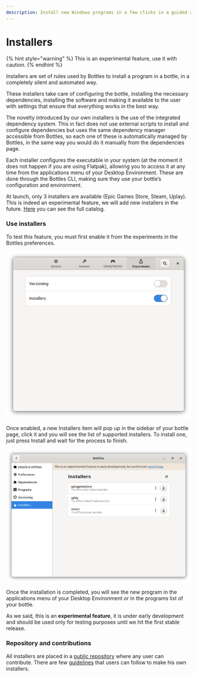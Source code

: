 ```yaml
---
description: Install new Windows programs in a few clicks in a guided and easy process.
---
```

# Installers

{% hint style="warning" %}
This is an experimental feature, use it with caution.
{% endhint %}

Installers are set of rules used by Bottles to install a program in a bottle, in a completely silent and automated way.

These installers take care of configuring the bottle, installing the necessary dependencies, installing the software and making it available to the user with settings that ensure that everything works in the best way.

The novelty introduced by our own installers is the use of the integrated dependency system. This in fact does not use external scripts to install and configure dependencies but uses the same dependency manager accessible from Bottles, so each one of these is automatically managed by Bottles, in the same way you would do it manually from the dependencies page.

Each installer configures the executable in your system (at the moment it does not happen if you are using Flatpak), allowing you to access it at any time from the applications menu of your Desktop Environment. These are done through the Bottles CLI, making sure they use your bottle’s configuration and environment.

At launch, only 3 installers are available (Epic Games Store, Steam, Uplay). This is indeed an experimental feature, we will add new installers in the future. [Here](https://usebottles.com/appstore/) you can see the full catalog.

### Use installers

To test this feature, you must first enable it from the experiments in the Bottles preferences.

![Preferences > Experiments > Installers](<../.gitbook/assets/image (36).png>)

Once enabled, a new Installers item will pop up in the sidebar of your bottle page, click it and you will see the list of supported installers. To install one, just press Install and wait for the process to finish.

![Bottle > Installers](<../.gitbook/assets/image (37).png>)

Once the installation is completed, you will see the new program in the applications menu of your Desktop Environment or in the programs list of your bottle. 

As we said, this is an **experimental feature**, it is under early development and should be used only for testing purposes until we hit the first stable release.

### Repository and contributions

All installers are placed in a [public repository](https://github.com/bottlesdevs/programs) where any user can contribute. There are few [guidelines](https://github.com/bottlesdevs/programs/blob/main/GUIDELINES.md) that users can follow to make his own installers.

